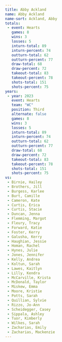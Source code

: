 ```yaml
---
title: Abby Ackland
name: Abby Ackland
name-sort: Ackland, Abby
totals:
 - event: Hearts
   games: 8
   wins: 3
   losses: 5
   inturn-total: 89
   inturn-percent: 74
   outturn-total: 62
   outturn-percent: 77
   draw-total: 68
   draw-percent: 72
   takeout-total: 83
   takeout-percent: 78
   shots-total: 151
   shots-percent: 75
years:
 - year: 2023
   event: Hearts
   team: "WC"
   position: Third
   alternate: false
   games: 8
   wins: 3
   losses: 5
   inturn-total: 89
   inturn-percent: 74
   outturn-total: 62
   outturn-percent: 77
   draw-total: 68
   draw-percent: 72
   takeout-total: 83
   takeout-percent: 78
   shots-total: 151
   shots-percent: 75
vs:
 - Birnie, Hailey
 - Brothers, Jill
 - Burgess, Karlee
 - Burt, Camille
 - Cameron, Kate
 - Curtis, Erica
 - Curtis, Stacie
 - Duncan, Jenna
 - Flemming, Margot
 - Fleury, Tracy
 - Forward, Katie
 - Foster, Kerry
 - Galusha, Kerry
 - Haughian, Jessie
 - Homan, Rachel
 - Hynes, Julie
 - Jones, Jennifer
 - Kelly, Andrea
 - Koltun, Sarah
 - Lawes, Kaitlyn
 - Lilly, Kendra
 - McCarville, Krista
 - McDonald, Taylor
 - Miskew, Emma
 - Moore, Kristie
 - Potts, Sarah
 - Quillian, Sylvie
 - Rizzo, Jo-Ann
 - Scheidegger, Casey
 - Sippala, Ashley
 - Tuor, Kimberly
 - Wilkes, Sarah
 - Zacharias, Emily
 - Zacharias, Mackenzie
---
```

